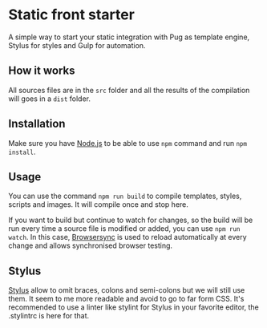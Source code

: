 # Static front starter
A simple way to start your static integration with Pug as template engine, Stylus for styles and Gulp for automation.

## How it works

All sources files are in the `src` folder and all the results of the compilation will goes in a `dist` folder.

## Installation

Make sure you have [Node.js](https://nodejs.org) to be able to use `npm` command and run `npm install`.

## Usage

You can use the command `npm run build` to compile templates, styles, scripts and images. It will compile once and stop here.

If you want to build but continue to watch for changes, so the build will be run every time a source file is modified or added, you can use `npm run watch`. In this case, [Browsersync](https://www.browsersync.io/) is used to reload automatically at every change and allows synchronised browser testing.

## Stylus

[Stylus](http://stylus-lang.com/) allow to omit braces, colons and semi-colons but we will still use them. It seem to me more readable and avoid to go to far form CSS. It's recommended to use a linter like stylint for Stylus in your favorite editor, the .stylintrc is here for that.
